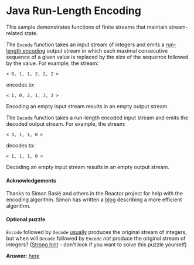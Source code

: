 # Java Run-Length Encoding

This sample demonstrates functions of finite streams that maintain stream-related state.

The `Encode` function takes an input stream of integers and emits 
a [run-length encoding](https://en.wikipedia.org/wiki/Run-length_encoding)
output stream in which each maximal consecutive sequence of a given value is replaced
by the size of the sequence followed by the value.
For example, the stream:
```
< 0, 1, 1, 2, 2, 2 >

```
encodes to:
```
< 1, 0, 2, 1, 3, 2 >

```
Encoding an empty input stream results in an empty output stream.

The `Decode` function takes a run-length encoded input stream and emits the decoded output stream.
For example, the stream:
```
< 3, 1, 1, 0 >

```
decodes to:
```
< 1, 1, 1, 0 >

```
Decoding an empty input stream results in an empty output stream.

#### Acknowledgements

Thanks to Simon Baslé and others in the Reactor project for help with the encoding algorithm.
Simon has written a [blog](https://simonbasle.github.io/2018/03/reactive-runlength-encoding/) describing a more efficient algorithm.


#### Optional puzzle
`Encode` followed by `Decode` [usually](./.answers/.EDGE_CASES.md) produces the original stream of integers, but when will
`Decode` followed by `Encode` _not_ produce the original stream of integers? ([Strong hint](decode/src/test/java/functions/DecodeTests.java) - don't look if you want to solve this puzzle yourself)

**Answer:** [here](./.answers/.ANSWER1.md) 
